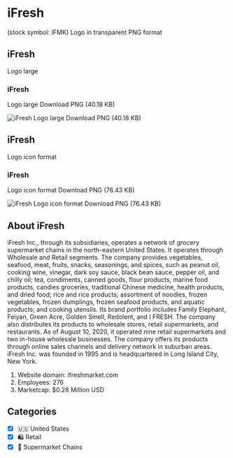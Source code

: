 # iFresh
 (stock symbol: IFMK) Logo in transparent PNG format

## iFresh
 Logo large

### iFresh
 Logo large Download PNG (40.18 KB)

![iFresh
 Logo large Download PNG (40.18 KB)](/img/orig/IFMK_BIG-c8076da1.png)

## iFresh
 Logo icon format

### iFresh
 Logo icon format Download PNG (76.43 KB)

![iFresh
 Logo icon format Download PNG (76.43 KB)](/img/orig/IFMK-57ddecbe.png)

## About iFresh


iFresh Inc., through its subsidiaries, operates a network of grocery supermarket chains in the north-eastern United States. It operates through Wholesale and Retail segments. The company provides vegetables, seafood, meat, fruits, snacks, seasonings, and spices, such as peanut oil, cooking wine, vinegar, dark soy sauce, black bean sauce, pepper oil, and chilly oil; tea, condiments, canned goods, flour products, marine food products, candies groceries, traditional Chinese medicine, health products, and dried food; rice and rice products; assortment of noodles, frozen vegetables, frozen dumplings, frozen seafood products, and aquatic products; and cooking utensils. Its brand portfolio includes Family Elephant, Feiyan, Green Acre, Golden Smell, Redolent, and I FRESH. The company also distributes its products to wholesale stores, retail supermarkets, and restaurants. As of August 10, 2020, it operated nine retail supermarkets and two in-house wholesale businesses. The company offers its products through online sales channels and delivery network in suburban areas. iFresh Inc. was founded in 1995 and is headquartered in Long Island City, New York.

1. Website domain: ifreshmarket.com
2. Employees: 276
3. Marketcap: $0.28 Million USD


## Categories
- [x] 🇺🇸 United States
- [x] 🛍️ Retail
- [x] 🛒 Supermarket Chains
